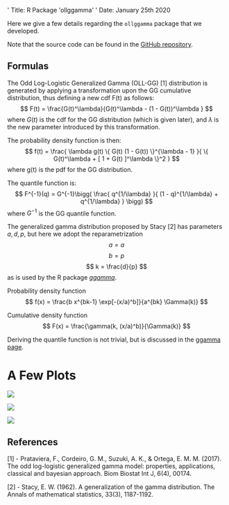 ' Title: R Package 'ollggamma'
' Date: January 25th 2020

Here we give a few details regarding the `ollggamma` package that we developed.

Note that the source code can be found in the [GitHub repository](https://github.com/matheushjs/ollggamma).

## Formulas

The Odd Log-Logistic Generalized Gamma (OLL-GG) [1] distribution
is generated by applying a transformation upon the GG cumulative distribution, thus
defining a new cdf F(t) as follows:
$$
  F(t) = \frac{G(t)^\lambda}{G(t)^\lambda - (1 - G(t))^\lambda }
$$
where $G(t)$ is the cdf for the GG distribution (which is given later), and
$\lambda$ is the new parameter introduced by this transformation.

The probability density function is then:
$$
  f(t) = \frac{
           \lambda g(t) \{ G(t) (1 - G(t)) \}^{\lambda - 1}
         }{
           \{ G(t)^\lambda + [ 1 + G(t) ]^\lambda \}^2
         }
$$
where g(t) is the pdf for the GG distribution.

The quantile function is:
$$
  F^{-1}(q) = G^{-1}\bigg(  \frac{ q^{1/\lambda} }{ (1 - q)^{1/\lambda} + q^{1/\lambda} } \bigg)
$$
where $G^{-1}$ is the GG quantile function.

The generalized gamma distribution proposed by Stacy [2] has parameters
$a, d, p$, but here we adopt the reparametrization
$$
  a = a
$$
$$
  b = p
$$
$$
  k = \frac{d}{p}
$$
as is used by the R package [*ggamma*](/posts/ggamma).

Probability density function
$$
   f(x) = \frac{b x^{bk-1} \exp[-(x/a)^b]}{a^{bk} \Gamma(k)}
$$

Cumulative density function
$$
   F(x) = \frac{\gamma(k, (x/a)^b)}{\Gamma(k)}
$$

Deriving the quantile function is not trivial, but is discussed in the [ggamma page](/posts/ggamma).

# A Few Plots

<img class="img-fluid" src="/images/posts/ollggamma-1.png"></img>

<img class="img-fluid" src="/images/posts/ollggamma-2.png"></img>

<img class="img-fluid" src="/images/posts/ollggamma-3.png"></img>

## References

[1] - Prataviera, F., Cordeiro, G. M., Suzuki, A. K., & Ortega, E. M. M. (2017). The odd log-logistic generalized gamma model: properties, applications, classical and bayesian approach. Biom Biostat Int J, 6(4), 00174.

[2] - Stacy, E. W. (1962). A generalization of the gamma distribution. The Annals of mathematical statistics, 33(3), 1187-1192.
